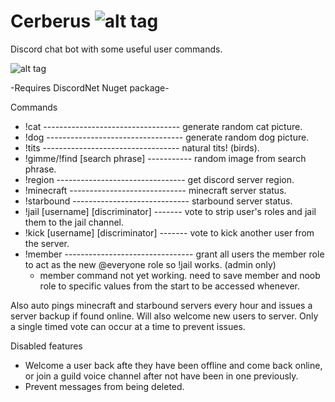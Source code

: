 # Cerberus				![alt tag](http://i.imgur.com/Z3cuEJA.png?1)
Discord chat bot with some useful user commands.

![alt tag](http://i.imgur.com/lCYIRkm.png)

-Requires DiscordNet Nuget package-

Commands
* !cat ---------------------------------- generate random cat picture.
* !dog ---------------------------------- generate random dog picture.
* !tits ---------------------------------- natural tits! (birds).
* !gimme/!find [search phrase] ----------- random image from search phrase.
* !region -------------------------------- get discord server region.
* !minecraft ----------------------------- minecraft server status. 
* !starbound ----------------------------- starbound server status.
* !jail [username] [discriminator] ------- vote to strip user's roles and jail them to the jail channel.
* !kick [username] [discriminator] ------- vote to kick another user from the server.
* !member -------------------------------- grant all users the member role to act as the new @everyone role so !jail works. (admin only)
	- member command not yet working. need to save member and noob role to specific values from the start to be accessed whenever.

Also auto pings minecraft and starbound servers every hour and issues a server backup if found online.
Will also welcome new users to server.
Only a single timed vote can occur at a time to prevent issues. 


Disabled features
* Welcome a user back afte they have been offline and come back online, or join a guild voice channel after not have been in one previously.
* Prevent messages from being deleted.